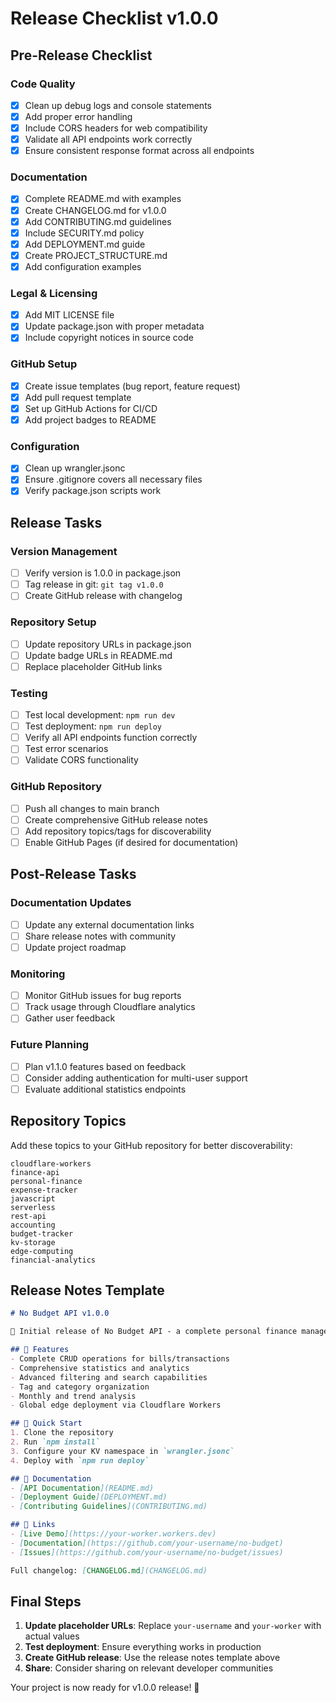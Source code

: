 # Release Checklist v1.0.0

## Pre-Release Checklist

### Code Quality
- [x] Clean up debug logs and console statements
- [x] Add proper error handling
- [x] Include CORS headers for web compatibility
- [x] Validate all API endpoints work correctly
- [x] Ensure consistent response format across all endpoints

### Documentation
- [x] Complete README.md with examples
- [x] Create CHANGELOG.md for v1.0.0
- [x] Add CONTRIBUTING.md guidelines
- [x] Include SECURITY.md policy
- [x] Add DEPLOYMENT.md guide
- [x] Create PROJECT_STRUCTURE.md
- [x] Add configuration examples

### Legal & Licensing
- [x] Add MIT LICENSE file
- [x] Update package.json with proper metadata
- [x] Include copyright notices in source code

### GitHub Setup
- [x] Create issue templates (bug report, feature request)
- [x] Add pull request template
- [x] Set up GitHub Actions for CI/CD
- [x] Add project badges to README

### Configuration
- [x] Clean up wrangler.jsonc
- [x] Ensure .gitignore covers all necessary files
- [x] Verify package.json scripts work

## Release Tasks

### Version Management
- [ ] Verify version is 1.0.0 in package.json
- [ ] Tag release in git: `git tag v1.0.0`
- [ ] Create GitHub release with changelog

### Repository Setup
- [ ] Update repository URLs in package.json
- [ ] Update badge URLs in README.md
- [ ] Replace placeholder GitHub links

### Testing
- [ ] Test local development: `npm run dev`
- [ ] Test deployment: `npm run deploy`
- [ ] Verify all API endpoints function correctly
- [ ] Test error scenarios
- [ ] Validate CORS functionality

### GitHub Repository
- [ ] Push all changes to main branch
- [ ] Create comprehensive GitHub release notes
- [ ] Add repository topics/tags for discoverability
- [ ] Enable GitHub Pages (if desired for documentation)

## Post-Release Tasks

### Documentation Updates
- [ ] Update any external documentation links
- [ ] Share release notes with community
- [ ] Update project roadmap

### Monitoring
- [ ] Monitor GitHub issues for bug reports
- [ ] Track usage through Cloudflare analytics
- [ ] Gather user feedback

### Future Planning
- [ ] Plan v1.1.0 features based on feedback
- [ ] Consider adding authentication for multi-user support
- [ ] Evaluate additional statistics endpoints

## Repository Topics

Add these topics to your GitHub repository for better discoverability:

```
cloudflare-workers
finance-api
personal-finance
expense-tracker
javascript
serverless
rest-api
accounting
budget-tracker
kv-storage
edge-computing
financial-analytics
```

## Release Notes Template

```markdown
# No Budget API v1.0.0

🎉 Initial release of No Budget API - a complete personal finance management system built on Cloudflare Workers!

## 🌟 Features
- Complete CRUD operations for bills/transactions
- Comprehensive statistics and analytics
- Advanced filtering and search capabilities
- Tag and category organization
- Monthly and trend analysis
- Global edge deployment via Cloudflare Workers

## 🚀 Quick Start
1. Clone the repository
2. Run `npm install`
3. Configure your KV namespace in `wrangler.jsonc`
4. Deploy with `npm run deploy`

## 📖 Documentation
- [API Documentation](README.md)
- [Deployment Guide](DEPLOYMENT.md)
- [Contributing Guidelines](CONTRIBUTING.md)

## 🔗 Links
- [Live Demo](https://your-worker.workers.dev)
- [Documentation](https://github.com/your-username/no-budget)
- [Issues](https://github.com/your-username/no-budget/issues)

Full changelog: [CHANGELOG.md](CHANGELOG.md)
```

## Final Steps

1. **Update placeholder URLs**: Replace `your-username` and `your-worker` with actual values
2. **Test deployment**: Ensure everything works in production
3. **Create GitHub release**: Use the release notes template above
4. **Share**: Consider sharing on relevant developer communities

Your project is now ready for v1.0.0 release! 🚀
